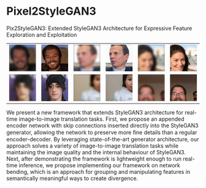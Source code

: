 # Pixel2StyleGAN3  

Pix2StyleGAN3: Extended StyleGAN3 Architecture for Expressive Feature Exploration and Exploitation

<table> 
  <tr>
    <td> <img src='./docs/demo_imgs/1_cond.png'></td>
    <td> <img src='./docs/demo_imgs/1_gen.png'></td>
    <td> <img src='./docs/demo_imgs/2_cond.png'></td>
    <td> <img src='./docs/demo_imgs/2_gen.png'></td>
    <td> <img src='./docs/demo_imgs/3_cond.png'></td>
    <td> <img src='./docs/demo_imgs/3_gen.png'></td>
  </tr>
  <tr>
    <td> <img src='./docs/demo_imgs/4_cond.png'></td>
    <td> <img src='./docs/demo_imgs/4_gen.png'></td>
    <td> <img src='./docs/demo_imgs/5_cond.png'></td>
    <td> <img src='./docs/demo_imgs/5_gen.png'></td>
    <td> <img src='./docs/demo_imgs/6_cond.png'></td>
    <td> <img src='./docs/demo_imgs/6_gen.png'></td>
  </tr>
</table>  

We present a new framework that extends StyleGAN3 architecture for real-time image-to-image translation tasks. First, we propose an appended encoder network with skip connections inserted directly into the StyleGAN3 generator, allowing the network to preserve more ﬁne details than a regular encoder-decoder. By leveraging state-of-the-art generator architecture, our approach solves a variety of image-to-image translation tasks while maintaining the image quality and the internal behaviour of StyleGAN3. Next, after demonstrating the framework is lightweight enough to run real-time inference, we propose implementing our framework on network bending, which is an approach for grouping and manipulating features in semantically meaningful ways to create divergence.   
